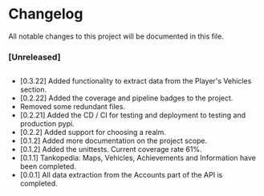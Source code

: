 # Changelog
All notable changes to this project will be documented in this file.

### [Unreleased]
##
- [0.3.22] Added functionality to extract data from the Player's Vehicles section.
- [0.2.22] Added the coverage and pipeline badges to the project.
- Removed some redundant files. 
- [0.2.21] Added the CD / CI for testing and deployment to testing and production pypi. 
- [0.2.2]  Added support for choosing a realm. 
- [0.1.2]  Added more documentation on the project scope. 
- [0.1.2]  Added the unittests. Current coverage rate 61%.
- [0.1.1]  Tankopedia: Maps, Vehicles, Achievements and Information have been completed.
- [0.0.1]  All data extraction from the Accounts part of the API is completed.
